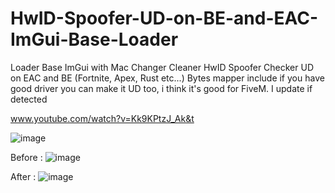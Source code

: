 # HwID-Spoofer-UD-on-BE-and-EAC-ImGui-Base-Loader
Loader Base ImGui with Mac Changer Cleaner HwID Spoofer Checker UD on EAC and BE (Fortnite, Apex, Rust etc...) Bytes mapper include if you have good driver you can make it UD too, i think it's good for FiveM. I update if detected







www.youtube.com/watch?v=Kk9KPtzJ_Ak&t



![image](https://user-images.githubusercontent.com/99323729/153308106-2f2a29a1-cd31-4b1e-8709-421fedae0cb0.png)






Before :
![image](https://user-images.githubusercontent.com/99323729/153310862-8bb4c575-5d9b-42cd-8932-506b4303fe4b.png)





After :
![image](https://user-images.githubusercontent.com/99323729/153311027-1c667fb0-94dd-4d87-8bb9-83fb30818ed1.png)
